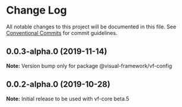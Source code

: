 # Change Log

All notable changes to this project will be documented in this file.
See [Conventional Commits](https://conventionalcommits.org) for commit guidelines.

## 0.0.3-alpha.0 (2019-11-14)

**Note:** Version bump only for package @visual-framework/vf-config





## 0.0.2-alpha.0 (2019-10-28)

**Note:** Initial release to be used with vf-core beta.5
